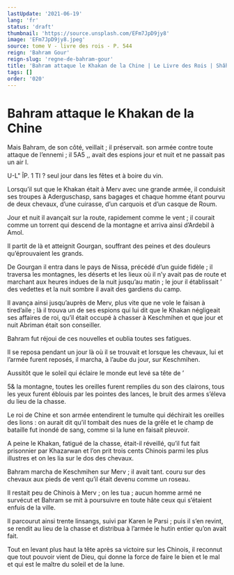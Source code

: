 ```yaml
---
lastUpdate: '2021-06-19'
lang: 'fr'
status: 'draft'
thumbnail: 'https://source.unsplash.com/EFm7JpD9jy8'
image: 'EFm7JpD9jy8.jpeg'
source: tome V - livre des rois - P. 544
reign: 'Bahram Gour'
reign-slug: 'regne-de-bahram-gour'
title: 'Bahram attaque le Khakan de la Chine | Le Livre des Rois | Shâhnâmeh'
tags: []
order: '020'
---
```


# Bahram attaque le Khakan de la Chine

Mais Bahram, de son côté, veillait ; il préservait. son armée contre toute attaque de l’ennemi ; il 5A5 ,, avait des espions jour et nuit et ne passait pas un air I.

U-L"
ÎP. 1
Tl ?
seul jour dans les fêtes et à boire du vin.

Lorsqu’il sut que le Khakan était à Merv avec une grande armée, il conduisit ses troupes à Aderguschasp, sans bagages et chaque homme étant pourvu de deux chevaux, d’une cuirasse, d’un carquois et d’un casque de Roum.

Jour et nuit il avançait sur la route, rapidement comme le vent ; il courait comme un torrent qui descend de la montagne et arriva ainsi d’ArdebiI à Amol.

Il partit de là et atteignit Gourgan, souffrant des peines et des douleurs qu’éprouvaient les grands.

De Gourgan il entra dans le pays de Nissa, précédé d’un guide fidèle ; il traversa les montagnes, les déserts et les lieux où il n’y avait pas de route et marchant aux heures indues de la nuit jusqu’au matin ; le jour il établissait ’
des vedettes et la nuit sombre il avait des gardiens du camp.

Il avança ainsi jusqu’auprès de Merv, plus vite que ne vole le faisan à tired’aile ; là il trouva un de ses espions qui lui dit que le Khakan négligeait ses affaires de roi, qu’il était occupé à chasser à Keschmihen et que jour et nuit Abriman était son conseiller.

Bahram fut réjoui de ces nouvelles et oublia toutes ses fatigues.

Il se reposa pendant un jour là où il se trouvait et lorsque les chevaux, lui et l’armée furent reposés, il marcha, à l’aube du jour, sur Keschmihen.

Aussitôt que le soleil qui éclaire le monde eut levé sa tête de
’

5&
la montagne, toutes les oreilles furent remplies du son des clairons, tous les yeux furent éblouis par les pointes des lances, le bruit des armes s’éleva du lieu de la chasse.

Le roi de Chine et son armée entendirent le tumulte qui déchirait les oreilles des lions : on aurait dit qu’il tombait des nues de la grêle et le champ de bataille fut inondé de sang, comme si la lune en faisait pleuvoir.

A peine le Khakan, fatigué de la chasse, était-il réveillé, qu’il fut fait prisonnier par Khazarwan et l’on prit trois cents Chinois parmi les plus illustres et on les lia sur le dos des chevaux.

Bahram marcha de Keschmihen sur Merv ; il avait tant. couru sur des chevaux aux pieds de vent qu’il était devenu comme un roseau.

Il restait peu de Chinois à Merv ; on les tua ; aucun homme armé ne survécut et Bahram se mit à poursuivre en toute hâte ceux qui s’étaient enfuis de la ville.

Il parcourut ainsi trente linsangs, suivi par Karen le Parsi ; puis il s’en revint, se rendit au lieu de la chasse et distribua à l’armée le hutin entier qu’on avait fait.

Tout en levant plus haut la tête après sa victoire sur les Chinois, il reconnut que tout pouvoir vient de Dieu, qui donne la force de faire le bien et le mal et qui est le maître du soleil et de la lune.
